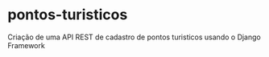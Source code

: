 # pontos-turisticos
Criação de uma API REST de cadastro de pontos turisticos usando o Django Framework
